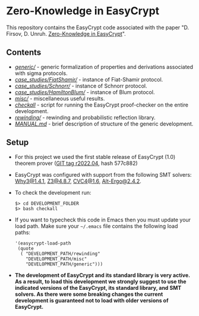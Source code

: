 # Zero-Knowledge in EasyCrypt

This repository contains the EasyCrypt code associated with the paper "D. Firsov, D. Unruh. [Zero-Knowledge in EasyCrypt](https://eprint.iacr.org/2022/926)".

## Contents
- *[generic/](generic)*  - generic formalization of properties and derivations associated with sigma protocols.
- *[case_studies/FiatShamir/](case_studies/FiatShamir/)* - instance of Fiat-Shamir protocol.
- *[case_studies/Schnorr/](case_studies/Schnorr/)* - instance of Schnorr protocol.
- *[case_studies/HamiltonBlum/](case_studies/HamiltonBlum/)* - instance of Blum protocol. 
- *[misc/](misc/)* - miscellaneous useful results.
- *[checkall](checkall)* - script for running the EasyCrypt proof-checker on the entire development.
- *[rewinding/](rewinding/)* - rewinding and probabilistic reflection library.
- *[MANUAL.md](MANUAL.md)* - brief description of structure of the generic development.

## Setup
* For this project we used the first stable release of EasyCrypt (1.0) theorem prover ([GIT tag r2022.04](https://github.com/EasyCrypt/easycrypt/releases/tag/r2022.04), hash 577c882) 
* EasyCrypt was configured with support from the following SMT solvers: Why3@1.4.1, Z3@4.8.7, CVC4@1.6, Alt-Ergo@2.4.2.
* To check the development run:

      $> cd DEVELOPMENT_FOLDER
      $> bash checkall

* If you want to typecheck this code in Emacs then you must update your load path. Make sure your `~/.emacs` file contains the following load paths:

      '(easycrypt-load-path
       (quote
        ( "DEVELOPMENT_PATH/rewinding" 
          "DEVELOPMENT_PATH/misc"
          "DEVELOPMENT_PATH/generic")))


* **The development of EasyCrypt and its standard library is very active. As a result, to load this development we strongly suggest to use the indicated versions of the EasyCrypt, its standard library, and SMT solvers. As there were some breaking changes the current development is guaranteed not to load with older versions of EasyCrypt.**





